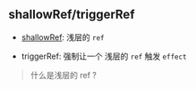 ## shallowRef/triggerRef

- [shallowRef](https://cn.vuejs.org/api/reactivity-advanced.html#shallowref): 浅层的 `ref`

- triggerRef: 强制让一个 浅层的 `ref` 触发 `effect`

> 什么是浅层的 ref ?

```javascript


```
